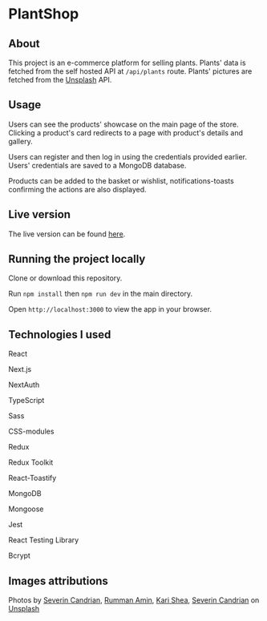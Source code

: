 # PlantShop

## About

This project is an e-commerce platform for selling plants. Plants' data is fetched from the self hosted API at `/api/plants` route. Plants' pictures are fetched from the [Unsplash]('https://unsplash.com/') API.

## Usage

Users can see the products' showcase on the main page of the store. Clicking a product's card redirects to a page with product's details and gallery.

Users can register and then log in using the credentials provided earlier. Users' credentials are saved to a MongoDB database.

Products can be added to the basket or wishlist, notifications-toasts confirming the actions are also displayed.

## Live version

The live version can be found [here]('https://plant-shop-phi.vercel.app/').

## Running the project locally

Clone or download this repository.

Run `npm install` then `npm run dev` in the main directory.

Open `http://localhost:3000` to view the app in your browser.

## Technologies I used

React

Next.js

NextAuth

TypeScript

Sass

CSS-modules

Redux

Redux Toolkit

React-Toastify

MongoDB

Mongoose

Jest

React Testing Library

Bcrypt

## Images attributions

Photos by <a href="https://unsplash.com/@feeypflanzen?utm_source=unsplash&utm_medium=referral&utm_content=creditCopyText">Severin Candrian</a>,
<a href="https://unsplash.com/@rumanamin?utm_source=unsplash&utm_medium=referral&utm_content=creditCopyText">Rumman Amin</a>,
<a href="https://unsplash.com/@karishea?utm_source=unsplash&utm_medium=referral&utm_content=creditCopyText">Kari Shea</a>,
<a href="https://unsplash.com/@feeypflanzen?utm_source=unsplash&utm_medium=referral&utm_content=creditCopyText">Severin Candrian</a> on <a href="https://unsplash.com/s/photos/monstera?utm_source=unsplash&utm_medium=referral&utm_content=creditCopyText">Unsplash</a>
